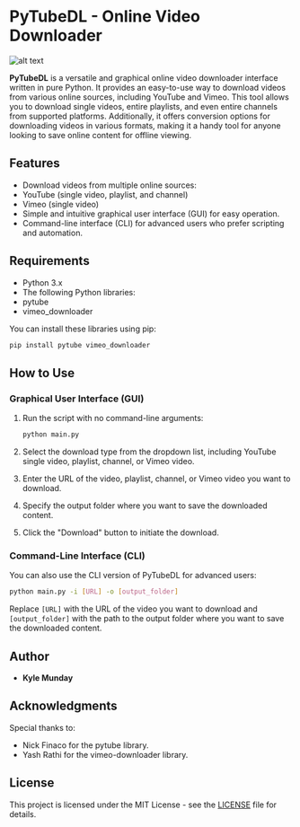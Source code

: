 # PyTubeDL - Online Video Downloader

![alt text](https://i.imgur.com/JZABDSym.png)

**PyTubeDL** is a versatile and graphical online video downloader interface written in pure Python. It provides an easy-to-use way to download videos from various online sources, including YouTube and Vimeo. This tool allows you to download single videos, entire playlists, and even entire channels from supported platforms. Additionally, it offers conversion options for downloading videos in various formats, making it a handy tool for anyone looking to save online content for offline viewing.

## Features

- Download videos from multiple online sources:
- YouTube (single video, playlist, and channel)
- Vimeo (single video)
- Simple and intuitive graphical user interface (GUI) for easy operation.
- Command-line interface (CLI) for advanced users who prefer scripting and automation.

## Requirements

- Python 3.x
- The following Python libraries:
- pytube
- vimeo_downloader

You can install these libraries using pip:

```bash
pip install pytube vimeo_downloader
```

## How to Use

### Graphical User Interface (GUI)

1. Run the script with no command-line arguments:

   ```bash
   python main.py
   ```

2. Select the download type from the dropdown list, including YouTube single video, playlist, channel, or Vimeo video.

3. Enter the URL of the video, playlist, channel, or Vimeo video you want to download.

4. Specify the output folder where you want to save the downloaded content.

5. Click the "Download" button to initiate the download.

### Command-Line Interface (CLI)

You can also use the CLI version of PyTubeDL for advanced users:

```bash
python main.py -i [URL] -o [output_folder]
```

Replace `[URL]` with the URL of the video you want to download and `[output_folder]` with the path to the output folder where you want to save the downloaded content.

## Author

- **Kyle Munday**

## Acknowledgments

Special thanks to:

- Nick Finaco for the pytube library.
- Yash Rathi for the vimeo-downloader library.

## License

This project is licensed under the MIT License - see the [LICENSE](LICENSE) file for details.
